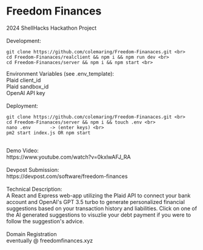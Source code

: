 # Freedom Finances
2024 ShellHacks Hackathon Project <br>
<br>
Development: <br>
```
git clone https://github.com/colemaring/Freedom-Finanaces.git <br>
cd Freedom-Finanaces/realclient && npm i && npm run dev <br>
cd Freedom-Finanaces/server && npm i && npm start <br>
```
Environment Variables (see .env_template): <br>
Plaid client_id <br>
Plaid sandbox_id <br>
OpenAI API key <br>
<br>
Deployment:<br>
```
git clone https://github.com/colemaring/Freedom-Finanaces.git <br>
cd Freedom-Finanaces/server && npm i && touch .env <br>
nano .env       -> (enter keys) <br>
pm2 start index.js OR npm start
```
<br>
Demo Video: <br>
https://www.youtube.com/watch?v=0kxlwAFJ_RA <br>
<br>
Devpost Submission:  <br>
https://devpost.com/software/freedom-finances  <br>
<br>
Technical Description: <br>
A React and Express web-app utilizing the Plaid API to connect your bank account and OpenAI's GPT 3.5 turbo to generate personalized financial suggestions based on your transaction history and liabilities. Click on one of the AI generated suggestions to visuzlie your debt payment if you were to follow the suggestion's advice. <br>
<br>
Domain Registration  <br>
eventually @ freedomfinances.xyz <br>
